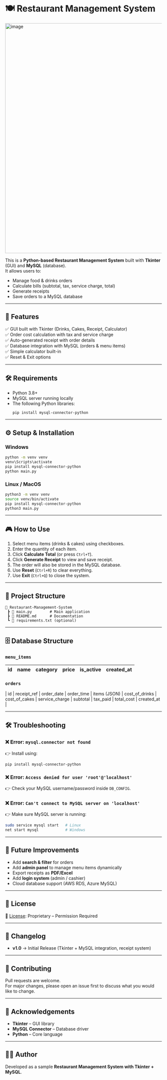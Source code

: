# 🍽️ Restaurant Management System
<img width="1366" height="737" alt="image" src="https://github.com/user-attachments/assets/ee3de0aa-56b5-433a-bb5f-43a86a466271" />

This is a **Python-based Restaurant Management System** built with **Tkinter** (GUI) and **MySQL** (database).  
It allows users to:
- Manage food & drinks orders
- Calculate bills (subtotal, tax, service charge, total)
- Generate receipts
- Save orders to a MySQL database

---

## 🚀 Features
✅ GUI built with Tkinter (Drinks, Cakes, Receipt, Calculator)  
✅ Order cost calculation with tax and service charge  
✅ Auto-generated receipt with order details  
✅ Database integration with MySQL (orders & menu items)  
✅ Simple calculator built-in  
✅ Reset & Exit options  

---

## 🛠️ Requirements
- Python 3.8+  
- MySQL server running locally  
- The following Python libraries:
  ```bash
  pip install mysql-connector-python
  ```

---

## ⚙️ Setup & Installation

### Windows
```bash
python -m venv venv
venv\Scripts\activate
pip install mysql-connector-python
python main.py
```

### Linux / MacOS
```bash
python3 -m venv venv
source venv/bin/activate
pip install mysql-connector-python
python3 main.py
```

---

## 🎮 How to Use
1. Select menu items (drinks & cakes) using checkboxes.
2. Enter the quantity of each item.
3. Click **Calculate Total** (or press `Ctrl+T`).
4. Click **Generate Receipt** to view and save receipt.
5. The order will also be stored in the MySQL database.
6. Use **Reset** (`Ctrl+R`) to clear everything.
7. Use **Exit** (`Ctrl+Q`) to close the system.

---

## 📂 Project Structure
```
📁 Restaurant-Management-System
 ┣ 📄 main.py        # Main application
 ┣ 📄 README.md      # Documentation
 ┗ 📄 requirements.txt (optional)
```

---

## 🗄️ Database Structure

### `menu_items`
| id | name                     | category | price | is_active | created_at |
|----|--------------------------|----------|-------|-----------|------------|

### `orders`
| id | receipt_ref | order_date | order_time | items (JSON) | cost_of_drinks | cost_of_cakes | service_charge | subtotal | tax_paid | total_cost | created_at |

---

## 🛠️ Troubleshooting

### ❌ Error: `mysql.connector not found`
👉 Install using:
```bash
pip install mysql-connector-python
```

### ❌ Error: `Access denied for user 'root'@'localhost'`
👉 Check your MySQL username/password inside `DB_CONFIG`.

### ❌ Error: `Can't connect to MySQL server on 'localhost'`
👉 Make sure MySQL server is running:
```bash
sudo service mysql start   # Linux
net start mysql            # Windows
```

---

## 🚧 Future Improvements
- Add **search & filter** for orders  
- Add **admin panel** to manage menu items dynamically  
- Export receipts as **PDF/Excel**  
- Add **login system** (admin / cashier)  
- Cloud database support (AWS RDS, Azure MySQL)  

---

## 📜 License
📄 [License](./LICENSE.md): Proprietary – Permission Required 

---

## 📖 Changelog
- **v1.0** → Initial Release (Tkinter + MySQL integration, receipt system)

---

## 🤝 Contributing
Pull requests are welcome.  
For major changes, please open an issue first to discuss what you would like to change.

---

## 🙏 Acknowledgements
- **Tkinter** – GUI library  
- **MySQL Connector** – Database driver  
- **Python** – Core language  

---

## 👨‍💻 Author
Developed as a sample **Restaurant Management System with Tkinter + MySQL**.
